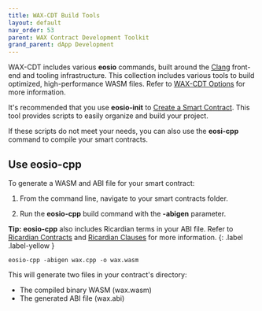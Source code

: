 ```yaml
---
title: WAX-CDT Build Tools
layout: default
nav_order: 53
parent: WAX Contract Development Toolkit
grand_parent: dApp Development
---
```


WAX-CDT includes various **eosio** commands, built around the <a href="https://clang.llvm.org/" target="_blank">Clang</a> front-end and tooling infrastructure. This collection includes various tools to build optimized, high-performance WASM files. Refer to [WAX-CDT Options](/es/tools/cdt_options) for more information.

It's recommended that you use **eosio-init** to [Create a Smart Contract](/es/dapp-development/wax-cdt/cdt_use.html#compile-hello-world). This tool provides scripts to easily organize and build your project. 

If these scripts do not meet your needs, you can also use the **eosi-cpp** command to compile your smart contracts.

## Use eosio-cpp

To generate a WASM and ABI file for your smart contract:

1. From the command line, navigate to your smart contracts folder.

2. Run the **eosio-cpp** build command with the **-abigen** parameter.

<strong>Tip:</strong> <strong>eosio-cpp</strong> also includes Ricardian terms in your ABI file. Refer to [Ricardian Contracts](/es/tools/ricardian_contract) and [Ricardian Clauses](/es/tools/ricardian_clause) for more information.
{: .label .label-yellow }

```
eosio-cpp -abigen wax.cpp -o wax.wasm
```

This will generate two files in your contract's directory:

* The compiled binary WASM (wax.wasm)
* The generated ABI file (wax.abi)

<!--## Use eosio-abigen to Generate an ABI

If you only want to generate an ABI file, you can easily do so with the **eosio-abigen** command. 

To use **eosio-abigen**, include the following parameters:

- Your contract's C++ file name
- --contract (Your contract's name)
- --output (Desired ABI file name)

### Example

```
eosio-abigen hello.cpp --contract=hello --output=hello.abi
```-->




